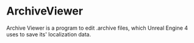 # ArchiveViewer

Archive Viewer is a program to edit .archive files, which Unreal Engine 4 uses to save its' localization data.
